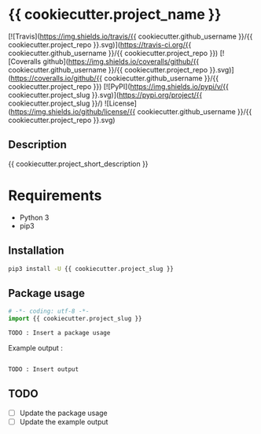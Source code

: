 # {{ cookiecutter.project_name }}

[![Travis](https://img.shields.io/travis/{{ cookiecutter.github_username }}/{{ cookiecutter.project_repo }}.svg)](https://travis-ci.org/{{ cookiecutter.github_username }}/{{ cookiecutter.project_repo }})
[![Coveralls github](https://img.shields.io/coveralls/github/{{ cookiecutter.github_username }}/{{ cookiecutter.project_repo }}.svg)](https://coveralls.io/github/{{ cookiecutter.github_username }}/{{ cookiecutter.project_repo }})
[![PyPI](https://img.shields.io/pypi/v/{{ cookiecutter.project_slug }}.svg)](https://pypi.org/project/{{ cookiecutter.project_slug }}/)
![License](https://img.shields.io/github/license/{{ cookiecutter.github_username }}/{{ cookiecutter.project_repo }}.svg)

## Description

{{ cookiecutter.project_short_description }}

# Requirements

- Python 3
- pip3

## Installation

```bash
pip3 install -U {{ cookiecutter.project_slug }}
```

## Package usage

```python
# -*- coding: utf-8 -*-
import {{ cookiecutter.project_slug }}

TODO : Insert a package usage
```

Example output :

```bash

TODO : Insert output
```

## TODO

- [ ] Update the package usage
- [ ] Update the example output